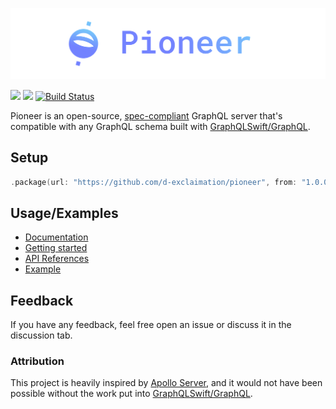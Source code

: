 <p align="center">
    <img src="./Documentation/public/pioneer-banner.png"/>
</p>

[![](https://img.shields.io/endpoint?url=https%3A%2F%2Fswiftpackageindex.com%2Fapi%2Fpackages%2Fd-exclaimation%2Fpioneer%2Fbadge%3Ftype%3Dswift-versions&style=flat-square)](https://swiftpackageindex.com/d-exclaimation/pioneer)
[![](https://img.shields.io/endpoint?url=https%3A%2F%2Fswiftpackageindex.com%2Fapi%2Fpackages%2Fd-exclaimation%2Fpioneer%2Fbadge%3Ftype%3Dplatforms&style=flat-square)](https://swiftpackageindex.com/d-exclaimation/pioneer)
[![Build Status](https://img.shields.io/endpoint.svg?url=https%3A%2F%2Factions-badge.atrox.dev%2Fd-exclaimation%2Fpioneer%2Fbadge%3Fref%3Dmain&style=flat-square)](https://actions-badge.atrox.dev/d-exclaimation/pioneer/goto?ref=main)

Pioneer is an open-source, [spec-compliant](https://github.com/graphql/graphql-http#servers) GraphQL server that's compatible with any GraphQL schema built with [GraphQLSwift/GraphQL](https://github.com/GraphQLSwift/GraphQL). 

## Setup

```swift
.package(url: "https://github.com/d-exclaimation/pioneer", from: "1.0.0")
```

## Usage/Examples

- [Documentation](https://pioneer.dexclaimation.com/docs)
- [Getting started](https://pioneer.dexclaimation.com/docs/getting-started)
- [API References](https://swiftpackageindex.com/d-exclaimation/pioneer/documentation)
- [Example](https://github.com/d-exclaimation/pioneer-example)

## Feedback

If you have any feedback, feel free open an issue or discuss it in the discussion tab.

### Attribution

This project is heavily inspired by [Apollo Server](https://github.com/apollographql/apollo-server), and it would not have been possible without the work put into [GraphQLSwift/GraphQL](https://github.com/GraphQLSwift/GraphQL).
